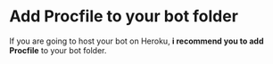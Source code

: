 # Add Procfile to your bot folder
If you are going to host your bot on Heroku, **i recommend you to add Procfile** to your bot folder.              